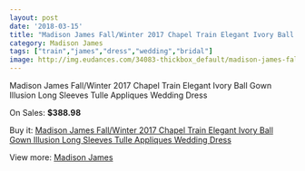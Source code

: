 ```yaml
---
layout: post
date: '2018-03-15'
title: "Madison James Fall/Winter 2017 Chapel Train Elegant Ivory Ball Gown Illusion Long Sleeves Tulle Appliques Wedding Dress"
category: Madison James
tags: ["train","james","dress","wedding","bridal"]
image: http://img.eudances.com/34083-thickbox_default/madison-james-fall-winter-2017-chapel-train-elegant-ivory-ball-gown-illusion-long-sleeves-tulle-appliques-wedding-dress.jpg
---
```

Madison James Fall/Winter 2017 Chapel Train Elegant Ivory Ball Gown Illusion Long Sleeves Tulle Appliques Wedding Dress

On Sales: **$388.98**
<a href="https://www.eudances.com/en/madison-james/10342-madison-james-fall-winter-2017-chapel-train-elegant-ivory-ball-gown-illusion-long-sleeves-tulle-appliques-wedding-dress.html"><amp-img layout="responsive" width="600" height="600" src="//img.eudances.com/34083-thickbox_default/madison-james-fall-winter-2017-chapel-train-elegant-ivory-ball-gown-illusion-long-sleeves-tulle-appliques-wedding-dress.jpg" alt="Madison James Fall/Winter 2017 Chapel Train Elegant Ivory Ball Gown Illusion Long Sleeves Tulle Appliques Wedding Dress 0" /></a>
<a href="https://www.eudances.com/en/madison-james/10342-madison-james-fall-winter-2017-chapel-train-elegant-ivory-ball-gown-illusion-long-sleeves-tulle-appliques-wedding-dress.html"><amp-img layout="responsive" width="600" height="600" src="//img.eudances.com/34086-thickbox_default/madison-james-fall-winter-2017-chapel-train-elegant-ivory-ball-gown-illusion-long-sleeves-tulle-appliques-wedding-dress.jpg" alt="Madison James Fall/Winter 2017 Chapel Train Elegant Ivory Ball Gown Illusion Long Sleeves Tulle Appliques Wedding Dress 1" /></a>
<a href="https://www.eudances.com/en/madison-james/10342-madison-james-fall-winter-2017-chapel-train-elegant-ivory-ball-gown-illusion-long-sleeves-tulle-appliques-wedding-dress.html"><amp-img layout="responsive" width="600" height="600" src="//img.eudances.com/34085-thickbox_default/madison-james-fall-winter-2017-chapel-train-elegant-ivory-ball-gown-illusion-long-sleeves-tulle-appliques-wedding-dress.jpg" alt="Madison James Fall/Winter 2017 Chapel Train Elegant Ivory Ball Gown Illusion Long Sleeves Tulle Appliques Wedding Dress 2" /></a>
<a href="https://www.eudances.com/en/madison-james/10342-madison-james-fall-winter-2017-chapel-train-elegant-ivory-ball-gown-illusion-long-sleeves-tulle-appliques-wedding-dress.html"><amp-img layout="responsive" width="600" height="600" src="//img.eudances.com/34084-thickbox_default/madison-james-fall-winter-2017-chapel-train-elegant-ivory-ball-gown-illusion-long-sleeves-tulle-appliques-wedding-dress.jpg" alt="Madison James Fall/Winter 2017 Chapel Train Elegant Ivory Ball Gown Illusion Long Sleeves Tulle Appliques Wedding Dress 3" /></a>

Buy it: [Madison James Fall/Winter 2017 Chapel Train Elegant Ivory Ball Gown Illusion Long Sleeves Tulle Appliques Wedding Dress](https://www.eudances.com/en/madison-james/10342-madison-james-fall-winter-2017-chapel-train-elegant-ivory-ball-gown-illusion-long-sleeves-tulle-appliques-wedding-dress.html "Madison James Fall/Winter 2017 Chapel Train Elegant Ivory Ball Gown Illusion Long Sleeves Tulle Appliques Wedding Dress")

View more: [Madison James](https://www.eudances.com/en/75-Madison-James "Madison James")